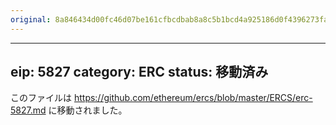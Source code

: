 ```yaml
---
original: 8a846434d00fc46d07be161cfbcdbab8a8c5b1bcd4a925186d0f4396273fa84c
---
```


---
eip: 5827
category: ERC
status: 移動済み
---

このファイルは https://github.com/ethereum/ercs/blob/master/ERCS/erc-5827.md に移動されました。